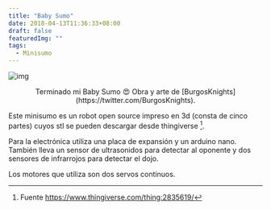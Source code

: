 ```yaml
---
title: "Baby Sumo"
date: 2018-04-13T11:36:33+08:00
draft: false
featuredImg: ""
tags: 
  - Minisumo
---
```


![img](./images/babysumo.jpg)

<center>
Terminado mi Baby Sumo 😍 Obra y arte de [BurgosKnights](https://twitter.com/BurgosKnights).
</center>


Este minisumo es un robot open source impreso en 3d (consta de cinco partes) cuyos stl se pueden descargar desde thingiverse [^1]. 

Para la electrónica utiliza una placa de expansión y un arduino nano. También lleva un sensor de ultrasonidos para detectar al oponente y dos sensores de infrarrojos para detectar el dojo. 

Los motores que utiliza son dos servos continuos.


[^1]: Fuente https://www.thingiverse.com/thing:2835619/
